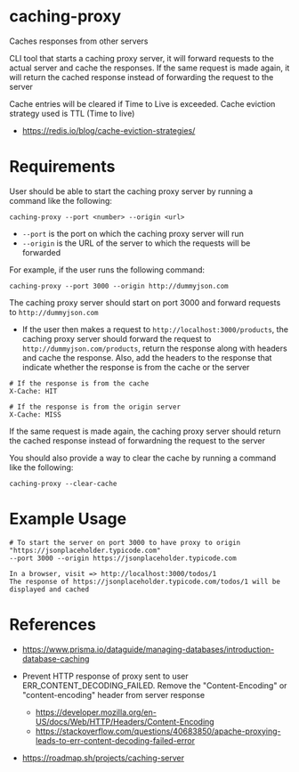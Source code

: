 # caching-proxy

Caches responses from other servers

CLI tool that starts a caching proxy server, it will forward requests to the actual server and cache the responses.
If the same request is made again, it will return the cached response instead of forwarding the request to the server

Cache entries will be cleared if Time to Live is exceeded.
Cache eviction strategy used is TTL (Time to live)

- https://redis.io/blog/cache-eviction-strategies/

# Requirements

User should be able to start the caching proxy server by running a command like the following:

```shell
caching-proxy --port <number> --origin <url>
```

- `--port` is the port on which the caching proxy server will run
- `--origin` is the URL of the server to which the requests will be forwarded

For example, if the user runs the following command:

```shell
caching-proxy --port 3000 --origin http://dummyjson.com
```

The caching proxy server should start on port 3000 and forward requests to `http://dummyjson.com`

- If the user then makes a request to `http://localhost:3000/products`, the caching proxy server should forward the request to `http://dummyjson.com/products`, return the response along with headers and cache the response. Also, add the headers to the response that indicate whether the response is from the cache or the server

```
# If the response is from the cache
X-Cache: HIT

# If the response is from the origin server
X-Cache: MISS
```

If the same request is made again, the caching proxy server should return the cached response instead of forwardning the request to the server

You should also provide a way to clear the cache by running a command like the following:

```shell
caching-proxy --clear-cache
```

# Example Usage

```
# To start the server on port 3000 to have proxy to origin "https://jsonplaceholder.typicode.com"
--port 3000 --origin https://jsonplaceholder.typicode.com

In a browser, visit => http://localhost:3000/todos/1
The response of https://jsonplaceholder.typicode.com/todos/1 will be displayed and cached
```

# References

- https://www.prisma.io/dataguide/managing-databases/introduction-database-caching
- Prevent HTTP response of proxy sent to user ERR_CONTENT_DECODING_FAILED. Remove the "Content-Encoding" or "content-encoding" header from server response

  - https://developer.mozilla.org/en-US/docs/Web/HTTP/Headers/Content-Encoding
  - https://stackoverflow.com/questions/40683850/apache-proxying-leads-to-err-content-decoding-failed-error

- https://roadmap.sh/projects/caching-server
